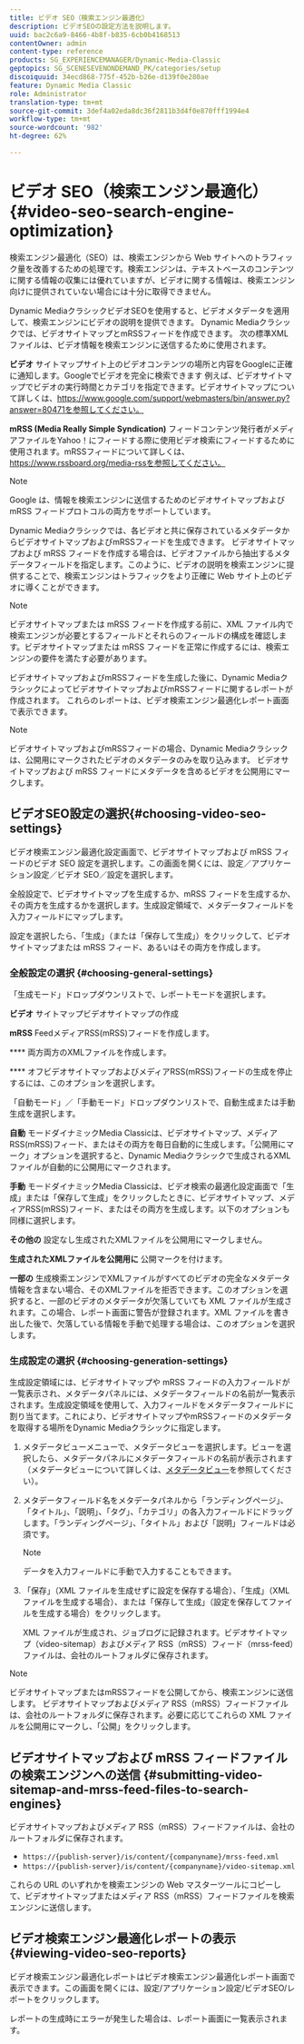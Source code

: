```yaml
---
title: ビデオ SEO（検索エンジン最適化）
description: ビデオSEOの設定方法を説明します。
uuid: bac2c6a9-8466-4b8f-b835-6cb0b4168513
contentOwner: admin
content-type: reference
products: SG_EXPERIENCEMANAGER/Dynamic-Media-Classic
geptopics: SG_SCENESEVENONDEMAND_PK/categories/setup
discoiquuid: 34ecd868-775f-452b-b26e-d139f0e280ae
feature: Dynamic Media Classic
role: Administrator
translation-type: tm+mt
source-git-commit: 3def4a02eda8dc36f2811b3d4f0e870fff1994e4
workflow-type: tm+mt
source-wordcount: '982'
ht-degree: 62%

---
```



# ビデオ SEO（検索エンジン最適化）{#video-seo-search-engine-optimization}

検索エンジン最適化（SEO）は、検索エンジンから Web サイトへのトラフィック量を改善するための処理です。検索エンジンは、テキストベースのコンテンツに関する情報の収集には優れていますが、ビデオに関する情報は、検索エンジン向けに提供されていない場合には十分に取得できません。

Dynamic MediaクラシックビデオSEOを使用すると、ビデオメタデータを適用して、検索エンジンにビデオの説明を提供できます。 Dynamic Mediaクラシックでは、ビデオサイトマップとmRSSフィードを作成できます。 次の標準XMLファイルは、ビデオ情報を検索エンジンに送信するために使用されます。

**ビデオ** サイトマップサイト上のビデオコンテンツの場所と内容をGoogleに正確に通知します。Googleでビデオを完全に検索できます 例えば、ビデオサイトマップでビデオの実行時間とカテゴリを指定できます。ビデオサイトマップについて詳しくは、https://www.google.com/support/webmasters/bin/answer.py?answer=80471を参照してください。

**mRSS (Media Really Simple Syndication)** フィードコンテンツ発行者がメディアファイルをYahoo！にフィードする際に使用ビデオ検索にフィードするために使用されます。mRSSフィードについて詳しくは、https://www.rssboard.org/media-rssを参照してください。

>[!NOTE]
>
>Google は、情報を検索エンジンに送信するためのビデオサイトマップおよび mRSS フィードプロトコルの両方をサポートしています。

Dynamic Mediaクラシックでは、各ビデオと共に保存されているメタデータからビデオサイトマップおよびmRSSフィードを生成できます。 ビデオサイトマップおよび mRSS フィードを作成する場合は、ビデオファイルから抽出するメタデータフィールドを指定します。このように、ビデオの説明を検索エンジンに提供することで、検索エンジンはトラフィックをより正確に Web サイト上のビデオに導くことができます。

>[!NOTE]
>
>ビデオサイトマップまたは mRSS フィードを作成する前に、XML ファイル内で検索エンジンが必要とするフィールドとそれらのフィールドの構成を確認します。ビデオサイトマップまたは mRSS フィードを正常に作成するには、検索エンジンの要件を満たす必要があります。

ビデオサイトマップおよびmRSSフィードを生成した後に、Dynamic MediaクラシックによってビデオサイトマップおよびmRSSフィードに関するレポートが作成されます。 これらのレポートは、ビデオ検索エンジン最適化レポート画面で表示できます。

>[!NOTE]
>
>ビデオサイトマップおよびmRSSフィードの場合、Dynamic Mediaクラシックは、公開用にマークされたビデオのメタデータのみを取り込みます。 ビデオサイトマップおよび mRSS フィードにメタデータを含めるビデオを公開用にマークします。

## ビデオSEO設定の選択{#choosing-video-seo-settings}

ビデオ検索エンジン最適化設定画面で、ビデオサイトマップおよび mRSS フィードのビデオ SEO 設定を選択します。この画面を開くには、設定／アプリケーション設定／ビデオ SEO／設定を選択します。

全般設定で、ビデオサイトマップを生成するか、mRSS フィードを生成するか、その両方を生成するかを選択します。生成設定領域で、メタデータフィールドを入力フィールドにマップします。

設定を選択したら、「生成」（または「保存して生成」）をクリックして、ビデオサイトマップまたは mRSS フィード、あるいはその両方を作成します。

### 全般設定の選択  {#choosing-general-settings}

「生成モード」ドロップダウンリストで、レポートモードを選択します。

**ビデオ** サイトマップビデオサイトマップの作成

**mRSS** FeedメディアRSS(mRSS)フィードを作成します。

**** 両方両方のXMLファイルを作成します。

**** オフビデオサイトマップおよびメディアRSS(mRSS)フィードの生成を停止するには、このオプションを選択します。

「自動モード」／「手動モード」ドロップダウンリストで、自動生成または手動生成を選択します。

**自動** モードダイナミックMedia Classicは、ビデオサイトマップ、メディアRSS(mRSS)フィード、またはその両方を毎日自動的に生成します。「公開用にマーク」オプションを選択すると、Dynamic Mediaクラシックで生成されるXMLファイルが自動的に公開用にマークされます。

**手動** モードダイナミックMedia Classicは、ビデオ検索の最適化設定画面で「生成」または「保存して生成」をクリックしたときに、ビデオサイトマップ、メディアRSS(mRSS)フィード、またはその両方を生成します。以下のオプションも同様に選択します。

**その他の** 設定なし生成されたXMLファイルを公開用にマークしません。

**生成されたXMLファイルを公開用に** 公開マークを付けます。

**一部の** 生成検索エンジンでXMLファイルがすべてのビデオの完全なメタデータ情報を含まない場合、そのXMLファイルを拒否できます。このオプションを選択すると、一部のビデオのメタデータが欠落していても XML ファイルが生成されます。この場合、レポート画面に警告が登録されます。XML ファイルを書き出した後で、欠落している情報を手動で処理する場合は、このオプションを選択します。

### 生成設定の選択  {#choosing-generation-settings}

生成設定領域には、ビデオサイトマップや mRSS フィードの入力フィールドが一覧表示され、メタデータパネルには、メタデータフィールドの名前が一覧表示されます。生成設定領域を使用して、入力フィールドをメタデータフィールドに割り当てます。これにより、ビデオサイトマップやmRSSフィードのメタデータを取得する場所をDynamic Mediaクラシックに指定します。

1. メタデータビューメニューで、メタデータビューを選択します。ビューを選択したら、メタデータパネルにメタデータフィールドの名前が表示されます（メタデータビューについて詳しくは、[メタデータビュー](application-setup.md#metadata_views)を参照してください）。
1. メタデータフィールド名をメタデータパネルから「ランディングページ」、「タイトル」、「説明」、「タグ」、「カテゴリ」の各入力フィールドにドラッグします。「ランディングページ」、「タイトル」および「説明」フィールドは必須です。

   >[!NOTE]
   >
   >データを入力フィールドに手動で入力することもできます。

1. 「保存」（XML ファイルを生成せずに設定を保存する場合）、「生成」（XML ファイルを生成する場合）、または「保存して生成」（設定を保存してファイルを生成する場合）をクリックします。

   XML ファイルが生成され、ジョブログに記録されます。ビデオサイトマップ（video-sitemap）およびメディア RSS（mRSS）フィード（mrss-feed）ファイルは、会社のルートフォルダに保存されます。

>[!NOTE]
>
>ビデオサイトマップまたはmRSSフィードを公開してから、検索エンジンに送信します。 ビデオサイトマップおよびメディア RSS（mRSS）フィードファイルは、会社のルートフォルダに保存されます。必要に応じてこれらの XML ファイルを公開用にマークし、「公開」をクリックします。

## ビデオサイトマップおよび mRSS フィードファイルの検索エンジンへの送信  {#submitting-video-sitemap-and-mrss-feed-files-to-search-engines}

ビデオサイトマップおよびメディア RSS（mRSS）フィードファイルは、会社のルートフォルダに保存されます。

* `https://{publish-server}/is/content/{companyname}/mrss-feed.xml`
* `https://{publish-server}/is/content/{companyname}/video-sitemap.xml`

これらの URL のいずれかを検索エンジンの Web マスターツールにコピーして、ビデオサイトマップまたはメディア RSS（mRSS）フィードファイルを検索エンジンに送信します。

## ビデオ検索エンジン最適化レポートの表示  {#viewing-video-seo-reports}

ビデオ検索エンジン最適化レポートはビデオ検索エンジン最適化レポート画面で表示できます。この画面を開くには、設定/アプリケーション設定/ビデオSEO/レポートをクリックします。

レポートの生成時にエラーが発生した場合は、レポート画面に一覧表示されます。
